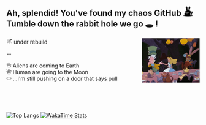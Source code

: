 ## Ah, splendid! You've found my chaos GitHub <img width="5%" src="./icons/bunny-2.png"/> <br>Tumble down the rabbit hole we go 🕳️ !

<img width="3%" src="./icons/rocket.png"/> under rebuild
<img src="./icons/alice-tea.gif" align="right" width="30%"/>

--

<div align="left">
  <img width="2.5%" src="./icons/rabbit-in-a-hat.png"/> Aliens are coming to Earth<br>
  <img width="2.5%" src="./icons/rabbit.png"/> Human are going to the Moon <br>
  <img  width="2.5%" src="./icons/hole.png"/> ...I'm still pushing on a door that says pull
</div>

<br clear="left"/><br/><br/>
  
<div align="left">

  ![Top Langs](https://github-readme-stats.vercel.app/api/top-langs/?username=tripleboba&hide=ruby&&layout=compact)
  [![WakaTime Stats](https://github-readme-stats.vercel.app/api/wakatime?username=tripleboba)](https://github.com/anuraghazra/github-readme-stats)

</div>
<br clear="left"/>



